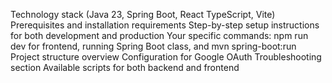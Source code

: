 Technology stack (Java 23, Spring Boot, React TypeScript, Vite)
Prerequisites and installation requirements
Step-by-step setup instructions for both development and production
Your specific commands: npm run dev for frontend, running Spring Boot class, and mvn spring-boot:run
Project structure overview
Configuration for Google OAuth
Troubleshooting section
Available scripts for both backend and frontend
